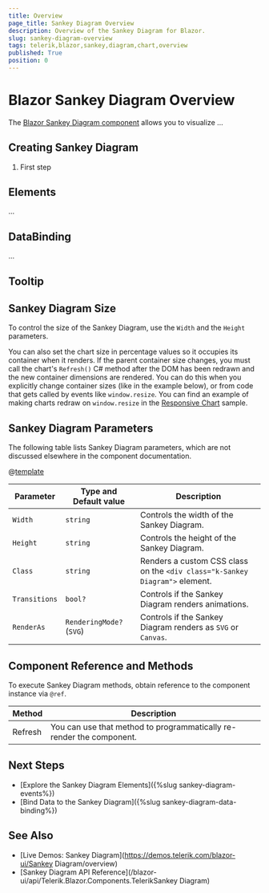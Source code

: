 ```yaml
---
title: Overview
page_title: Sankey Diagram Overview
description: Overview of the Sankey Diagram for Blazor.
slug: sankey-diagram-overview
tags: telerik,blazor,sankey,diagram,chart,overview
published: True
position: 0
---
```


# Blazor Sankey Diagram Overview

The <a href = "https://www.telerik.com/blazor-ui/stock-chart" target="_blank">Blazor Sankey Diagram component</a> allows you to visualize ...

## Creating Sankey Diagram

1. First step

## Elements

...

## DataBinding

...

## Tooltip

## Sankey Diagram Size

To control the size of the Sankey Diagram, use the `Width` and the `Height` parameters.

You can also set the chart size in percentage values so it occupies its container when it renders. If the parent container size changes, you must call the chart's `Refresh()` C# method after the DOM has been redrawn and the new container dimensions are rendered. You can do this when you explicitly change container sizes (like in the example below), or from code that gets called by events like `window.resize`. You can find an example of making charts redraw on `window.resize` in the [Responsive Chart](https://github.com/telerik/blazor-ui/tree/master/chart/responsive-chart) sample.


## Sankey Diagram Parameters

The following table lists Sankey Diagram parameters, which are not discussed elsewhere in the component documentation.

@[template](/_contentTemplates/common/parameters-table-styles.md#table-layout)

| Parameter | Type and Default value | Description |
|-----------|------------------------|-------------|
| `Width`  | `string` | Controls the width of the Sankey Diagram. |
| `Height`  | `string` | Controls the height of the Sankey Diagram. |
| `Class`  | `string` | Renders a custom CSS class on the `<div class="k-Sankey Diagram">` element. |
| `Transitions` | `bool?` | Controls if the Sankey Diagram renders animations. |
| `RenderAs` | `RenderingMode?` <br /> (`SVG`) | Controls if the Sankey Diagram renders as `SVG` or `Canvas`. |

## Component Reference and Methods

To execute Sankey Diagram methods, obtain reference to the component instance via `@ref`.

| Method  | Description |
|---------|-------------|
| Refresh | You can use that method to programmatically re-render the component. |

## Next Steps

* [Explore the Sankey Diagram Elements]({%slug sankey-diagram-events%})
* [Bind Data to the Sankey Diagram]({%slug sankey-diagram-data-binding%})

## See Also

* [Live Demos: Sankey Diagram](https://demos.telerik.com/blazor-ui/Sankey Diagram/overview)
* [Sankey Diagram API Reference](/blazor-ui/api/Telerik.Blazor.Components.TelerikSankey Diagram)
